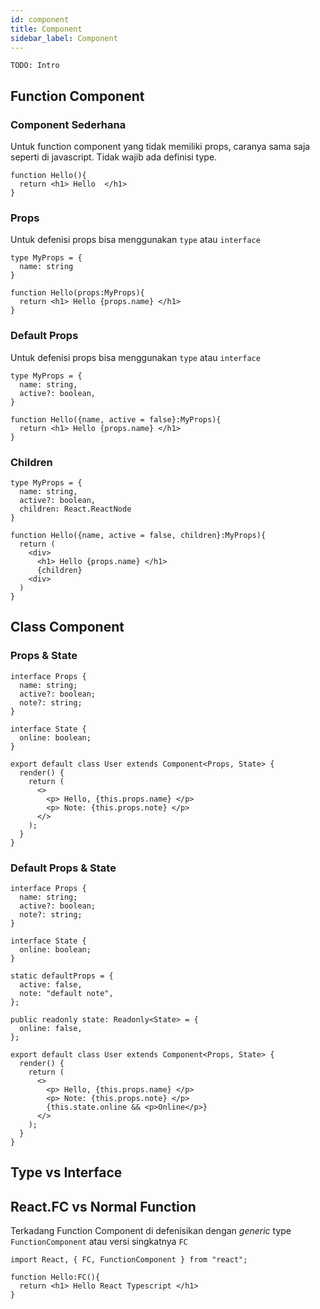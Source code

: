 ```yaml
---
id: component
title: Component
sidebar_label: Component
---
```


```TODO: Intro ```

## Function Component

### Component Sederhana
Untuk function component yang tidak memiliki props, caranya sama saja seperti di javascript.
Tidak wajib ada definisi type. 

```tsx
function Hello(){
  return <h1> Hello  </h1>
}
```

### Props
Untuk defenisi props bisa menggunakan `type` atau `interface`
```tsx
type MyProps = {
  name: string
}

function Hello(props:MyProps){
  return <h1> Hello {props.name} </h1>
}
```

### Default Props
Untuk defenisi props bisa menggunakan `type` atau `interface`
```tsx
type MyProps = {
  name: string,
  active?: boolean,
}

function Hello({name, active = false}:MyProps){
  return <h1> Hello {props.name} </h1>
}
```

### Children
```tsx
type MyProps = {
  name: string,
  active?: boolean,
  children: React.ReactNode
}

function Hello({name, active = false, children}:MyProps){
  return (
    <div>
      <h1> Hello {props.name} </h1>
      {children}
    <div>
  )
}
```


## Class Component

### Props & State
```tsx
interface Props {
  name: string;
  active?: boolean;
  note?: string;
}

interface State {
  online: boolean;
}

export default class User extends Component<Props, State> {
  render() {
    return (
      <>
        <p> Hello, {this.props.name} </p>
        <p> Note: {this.props.note} </p>
      </>
    );
  }
}

```



### Default Props & State
```tsx
interface Props {
  name: string;
  active?: boolean;
  note?: string;
}

interface State {
  online: boolean;
}

static defaultProps = {
  active: false,
  note: "default note",
};

public readonly state: Readonly<State> = {
  online: false,
};

export default class User extends Component<Props, State> {
  render() {
    return (
      <>
        <p> Hello, {this.props.name} </p>
        <p> Note: {this.props.note} </p>
        {this.state.online && <p>Online</p>}
      </>
    );
  }
}

```

## Type vs Interface

## React.FC vs Normal Function
Terkadang Function Component di defenisikan dengan *generic* type `FunctionComponent` atau 
versi singkatnya `FC` 

```tsx
import React, { FC, FunctionComponent } from "react";

function Hello:FC(){
  return <h1> Hello React Typescript </h1>
}
```


